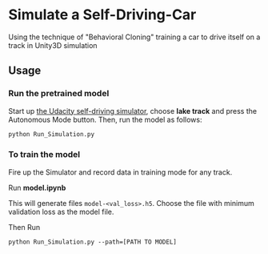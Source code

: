 # Simulate a Self-Driving-Car
Using the technique of "Behavioral Cloning" training a car to drive itself on a track in Unity3D simulation


## Usage

### Run the pretrained model

Start up [the Udacity self-driving simulator](https://github.com/udacity/self-driving-car-sim), choose **lake track** and press the Autonomous Mode button.  Then, run the model as follows:

```python
python Run_Simulation.py
```

### To train the model

Fire up the Simulator and record data in training mode for any track.

Run **model.ipynb**

This will generate files `model-<val_loss>.h5`. Choose the file with minimum validation loss as the model file.

Then Run 
```
python Run_Simulation.py --path=[PATH TO MODEL]
```
